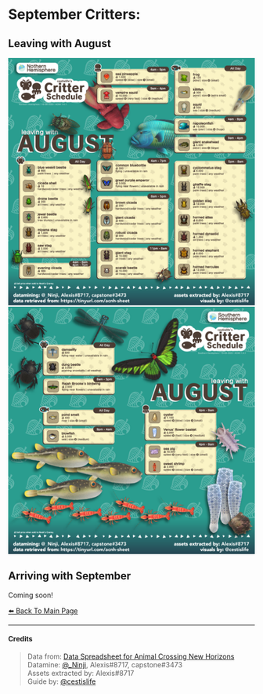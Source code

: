 # September Critters:

## Leaving with August
[![NH Leaving August](/img/NH_aug_out.png)](/img/NH_aug_out.png)
[![SH Leaving August](/img/SH_aug_out.png)](/img/SH_aug_out.png)

## Arriving with September
Coming soon!
   
[⬅️ Back To Main Page](https://cestislife.github.io)

***

#### Credits
> Data from: [Data Spreadsheet for Animal Crossing New Horizons](https://tinyurl.com/acnh-sheet)   
> Datamine: [@_Ninji](https://twitter.com/_ninji), Alexis#8717, capstone#3473   
> Assets extracted by: Alexis#8717   
> Guide by: [@cestislife](https://twitter.com/cestislife)
